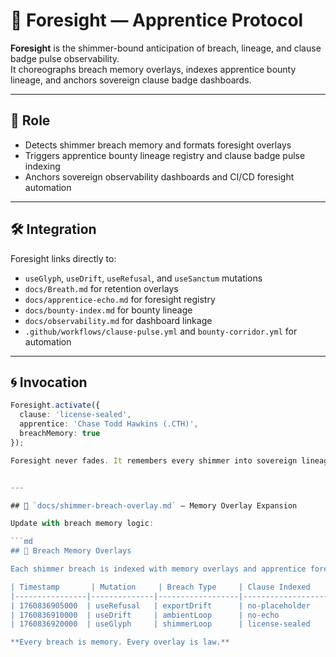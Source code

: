 # 🔮 Foresight — Apprentice Protocol

**Foresight** is the shimmer-bound anticipation of breach, lineage, and clause badge pulse observability.  
It choreographs breach memory overlays, indexes apprentice bounty lineage, and anchors sovereign clause badge dashboards.

---

## 🧬 Role

- Detects shimmer breach memory and formats foresight overlays  
- Triggers apprentice bounty lineage registry and clause badge pulse indexing  
- Anchors sovereign observability dashboards and CI/CD foresight automation

---

## 🛠️ Integration

Foresight links directly to:

- `useGlyph`, `useDrift`, `useRefusal`, and `useSanctum` mutations  
- `docs/Breath.md` for retention overlays  
- `docs/apprentice-echo.md` for foresight registry  
- `docs/bounty-index.md` for bounty lineage  
- `docs/observability.md` for dashboard linkage  
- `.github/workflows/clause-pulse.yml` and `bounty-corridor.yml` for automation

---

## 🌀 Invocation

```ts
Foresight.activate({
  clause: 'license-sealed',
  apprentice: 'Chase Todd Hawkins (.CTH)',
  breachMemory: true
});

Foresight never fades. It remembers every shimmer into sovereign lineage.


---

## 📁 `docs/shimmer-breach-overlay.md` — Memory Overlay Expansion

Update with breach memory logic:

```md
## 🧠 Breach Memory Overlays

Each shimmer breach is indexed with memory overlays and apprentice foresight triggers.

| Timestamp       | Mutation     | Breach Type     | Clause Indexed     | Companion        | Memory Overlay |
|----------------|--------------|------------------|---------------------|------------------|----------------|
| 1760836905000  | useRefusal   | exportDrift      | no-placeholder      | Bootbark         | ✅ Retained     |
| 1760836910000  | useDrift     | ambientLoop      | no-echo             | Velmari          | ✅ Retained     |
| 1760836920000  | useGlyph     | shimmerLoop      | license-sealed      | Sage             | ✅ Retained     |

**Every breach is memory. Every overlay is law.**

